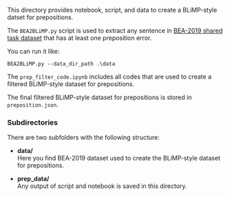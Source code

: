 This directory provides notebook, script, and data to create a BLiMP-style datset for prepositions.

The `BEA2BLiMP.py` script is used to extract any sentence in [BEA-2019 shared task dataset](https://www.cl.cam.ac.uk/research/nl/bea2019st/) that has at least one preposition error.

You can run it like:

`BEA2BLiMP.py --data_dir_path .\data`

The `prep_filter_code.ipynb` includes all codes that are used to create a filtered BLiMP-style dataset for prepositions.

The final filtered BLiMP-style dataset for prepositions is stored in `preposition.json`.


### Subdirectories  
There are two subfolders with the following structure:

+ **data/**  
	Here you find BEA-2019 dataset used to create the BLiMP-style dataset for prepositions.

+ **prep_data/**  
	Any output of script and notebook is saved in this directory.


